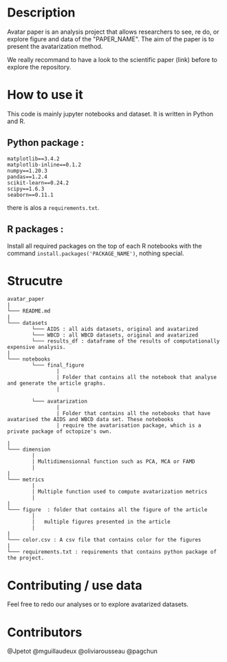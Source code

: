 # Description 

Avatar paper is an analysis project that allows researchers to see, re do, or explore figure and data of the "PAPER_NAME".
The aim of the paper is to present the avatarization method.


We really recommand to have a look to the scientific paper (link) before to explore the repository.

# How to use it

This code is mainly jupyter notebooks and dataset.
It is written in Python and R. 

## Python package : 
```
matplotlib==3.4.2
matplotlib-inline==0.1.2
numpy==1.20.3
pandas==1.2.4
scikit-learn==0.24.2
scipy==1.6.3
seaborn==0.11.1
```
there is alos a `requirements.txt`.

## R packages :   
Install all required packages on the top of each R notebooks with the command `install.packages('PACKAGE_NAME')`, nothing special.


# Strucutre  

```
avatar_paper
|
└─── README.md
|
└─── datasets
        └─── AIDS : all aids datasets, original and avatarized 
        └─── WBCD : all WBCD datasets, original and avatarized 
        └─── results_df : dataframe of the results of computationally expensive analysis.
|
└─── notebooks 
        └─── final_figure  
                |
                | Folder that contains all the notebook that analyse and generate the article graphs.
                |

        └─── avatarization 
                |
                | Folder that contains all the notebooks that have avatarised the AIDS and WBCD data set. These notebooks
                | require the avatarisation package, which is a private package of octopize's own.
                
|
└─── dimension
        |
        | Multidimensionnal function such as PCA, MCA or FAMD
        |
|
└─── metrics
        |
        | Multiple function used to compute avatarization metrics 
        |
|
└─── figure  : folder that contains all the figure of the article
        │   
        |   multiple figures presented in the article
        |
|
└─── color.csv : A csv file that contains color for the figures
|
└─── requirements.txt : requirements that contains python package of the project.
```


# Contributing / use data 

Feel free to redo our analyses or to explore avatarized datasets.

# Contributors 

@Jpetot
@mguillaudeux
@oliviarousseau
@pagchun
